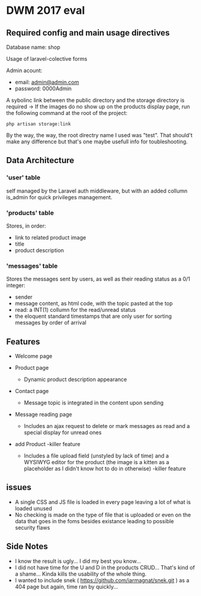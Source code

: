 # DWM 2017 eval

## Required config and main usage directives

Database name: shop

Usage of laravel-colective forms

Admin acount: 
- email: admin@admin.com
- password: 0000Admin

A sybolinc link between the public directory and the storage directory is required ->
If the images do no show up on the products display page, run the following command at the root of the project:

    php artisan storage:link

By the way, the way, the root directry name I used was "test". That should't make any difference but that's one maybe usefull info for toubleshooting.

## Data Architecture

### 'user' table

self managed by the Laravel auth middleware, but with an added collumn is_admin for quick privileges management.

### 'products' table

Stores, in order:
- link to related product image
- title
- product description

### 'messages' table

Stores the messages sent by users, as well as their reading status as a 0/1 integer:
- sender
- message content, as html code, with the topic pasted at the top
- read: a INT(1) collumn for the read/unread status
- the eloquent standard timestamps that are only user for sorting messages by order of arrival

## Features

- Welcome page

- Product page 

    - Dynamic product description appearance

- Contact page

    - Message topic is integrated in the content upon sending

- Message reading page

    - Includes an ajax request to delete or mark messages as read and a special display for unread ones

- add Product
        -killer feature
    - Includes a file upload field (unstyled by lack of time) and a WYSIWYG editor for the product (the image is a kitten as a placeholder as I didn't know hot to do in otherwise) 
        -killer feature
## issues

- A single CSS and JS file is loaded in every page leaving a lot of what is loaded unused
- No checking is made on the type of file that is uploaded or even on the data that goes in the foms besides existance leading to possible security flaws

## Side Notes

- I know the result is ugly... I did my best you know...
- I did not have time for the U and D in the products CRUD... That's kind of a shame... Kinda kills the usability of the whole thing.
- I wanted to include snek ( https://github.com/iarmagnat/snek.git ) as a 404 page but again, time ran by quickly...
